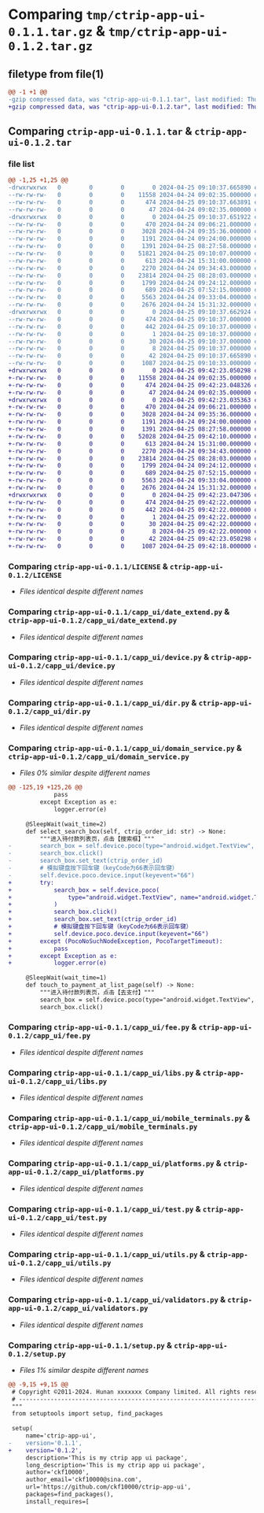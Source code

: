 # Comparing `tmp/ctrip-app-ui-0.1.1.tar.gz` & `tmp/ctrip-app-ui-0.1.2.tar.gz`

## filetype from file(1)

```diff
@@ -1 +1 @@
-gzip compressed data, was "ctrip-app-ui-0.1.1.tar", last modified: Thu Apr 25 09:10:37 2024, max compression
+gzip compressed data, was "ctrip-app-ui-0.1.2.tar", last modified: Thu Apr 25 09:42:23 2024, max compression
```

## Comparing `ctrip-app-ui-0.1.1.tar` & `ctrip-app-ui-0.1.2.tar`

### file list

```diff
@@ -1,25 +1,25 @@
-drwxrwxrwx   0        0        0        0 2024-04-25 09:10:37.665890 ctrip-app-ui-0.1.1/
--rw-rw-rw-   0        0        0    11558 2024-04-24 09:02:35.000000 ctrip-app-ui-0.1.1/LICENSE
--rw-rw-rw-   0        0        0      474 2024-04-25 09:10:37.663891 ctrip-app-ui-0.1.1/PKG-INFO
--rw-rw-rw-   0        0        0       47 2024-04-24 09:02:35.000000 ctrip-app-ui-0.1.1/README.md
-drwxrwxrwx   0        0        0        0 2024-04-25 09:10:37.651922 ctrip-app-ui-0.1.1/capp_ui/
--rw-rw-rw-   0        0        0      470 2024-04-24 09:06:21.000000 ctrip-app-ui-0.1.1/capp_ui/__init__.py
--rw-rw-rw-   0        0        0     3028 2024-04-24 09:35:36.000000 ctrip-app-ui-0.1.1/capp_ui/date_extend.py
--rw-rw-rw-   0        0        0     1191 2024-04-24 09:24:00.000000 ctrip-app-ui-0.1.1/capp_ui/device.py
--rw-rw-rw-   0        0        0     1391 2024-04-25 08:27:58.000000 ctrip-app-ui-0.1.1/capp_ui/dir.py
--rw-rw-rw-   0        0        0    51821 2024-04-25 09:10:07.000000 ctrip-app-ui-0.1.1/capp_ui/domain_service.py
--rw-rw-rw-   0        0        0      613 2024-04-24 15:31:00.000000 ctrip-app-ui-0.1.1/capp_ui/fee.py
--rw-rw-rw-   0        0        0     2270 2024-04-24 09:34:43.000000 ctrip-app-ui-0.1.1/capp_ui/libs.py
--rw-rw-rw-   0        0        0    23814 2024-04-25 08:28:03.000000 ctrip-app-ui-0.1.1/capp_ui/mobile_terminals.py
--rw-rw-rw-   0        0        0     1799 2024-04-24 09:24:12.000000 ctrip-app-ui-0.1.1/capp_ui/platforms.py
--rw-rw-rw-   0        0        0      689 2024-04-25 07:52:15.000000 ctrip-app-ui-0.1.1/capp_ui/test.py
--rw-rw-rw-   0        0        0     5563 2024-04-24 09:33:04.000000 ctrip-app-ui-0.1.1/capp_ui/utils.py
--rw-rw-rw-   0        0        0     2676 2024-04-24 15:31:32.000000 ctrip-app-ui-0.1.1/capp_ui/validators.py
-drwxrwxrwx   0        0        0        0 2024-04-25 09:10:37.662924 ctrip-app-ui-0.1.1/ctrip_app_ui.egg-info/
--rw-rw-rw-   0        0        0      474 2024-04-25 09:10:37.000000 ctrip-app-ui-0.1.1/ctrip_app_ui.egg-info/PKG-INFO
--rw-rw-rw-   0        0        0      442 2024-04-25 09:10:37.000000 ctrip-app-ui-0.1.1/ctrip_app_ui.egg-info/SOURCES.txt
--rw-rw-rw-   0        0        0        1 2024-04-25 09:10:37.000000 ctrip-app-ui-0.1.1/ctrip_app_ui.egg-info/dependency_links.txt
--rw-rw-rw-   0        0        0       30 2024-04-25 09:10:37.000000 ctrip-app-ui-0.1.1/ctrip_app_ui.egg-info/requires.txt
--rw-rw-rw-   0        0        0        8 2024-04-25 09:10:37.000000 ctrip-app-ui-0.1.1/ctrip_app_ui.egg-info/top_level.txt
--rw-rw-rw-   0        0        0       42 2024-04-25 09:10:37.665890 ctrip-app-ui-0.1.1/setup.cfg
--rw-rw-rw-   0        0        0     1087 2024-04-25 09:10:33.000000 ctrip-app-ui-0.1.1/setup.py
+drwxrwxrwx   0        0        0        0 2024-04-25 09:42:23.050298 ctrip-app-ui-0.1.2/
+-rw-rw-rw-   0        0        0    11558 2024-04-24 09:02:35.000000 ctrip-app-ui-0.1.2/LICENSE
+-rw-rw-rw-   0        0        0      474 2024-04-25 09:42:23.048326 ctrip-app-ui-0.1.2/PKG-INFO
+-rw-rw-rw-   0        0        0       47 2024-04-24 09:02:35.000000 ctrip-app-ui-0.1.2/README.md
+drwxrwxrwx   0        0        0        0 2024-04-25 09:42:23.035363 ctrip-app-ui-0.1.2/capp_ui/
+-rw-rw-rw-   0        0        0      470 2024-04-24 09:06:21.000000 ctrip-app-ui-0.1.2/capp_ui/__init__.py
+-rw-rw-rw-   0        0        0     3028 2024-04-24 09:35:36.000000 ctrip-app-ui-0.1.2/capp_ui/date_extend.py
+-rw-rw-rw-   0        0        0     1191 2024-04-24 09:24:00.000000 ctrip-app-ui-0.1.2/capp_ui/device.py
+-rw-rw-rw-   0        0        0     1391 2024-04-25 08:27:58.000000 ctrip-app-ui-0.1.2/capp_ui/dir.py
+-rw-rw-rw-   0        0        0    52028 2024-04-25 09:42:10.000000 ctrip-app-ui-0.1.2/capp_ui/domain_service.py
+-rw-rw-rw-   0        0        0      613 2024-04-24 15:31:00.000000 ctrip-app-ui-0.1.2/capp_ui/fee.py
+-rw-rw-rw-   0        0        0     2270 2024-04-24 09:34:43.000000 ctrip-app-ui-0.1.2/capp_ui/libs.py
+-rw-rw-rw-   0        0        0    23814 2024-04-25 08:28:03.000000 ctrip-app-ui-0.1.2/capp_ui/mobile_terminals.py
+-rw-rw-rw-   0        0        0     1799 2024-04-24 09:24:12.000000 ctrip-app-ui-0.1.2/capp_ui/platforms.py
+-rw-rw-rw-   0        0        0      689 2024-04-25 07:52:15.000000 ctrip-app-ui-0.1.2/capp_ui/test.py
+-rw-rw-rw-   0        0        0     5563 2024-04-24 09:33:04.000000 ctrip-app-ui-0.1.2/capp_ui/utils.py
+-rw-rw-rw-   0        0        0     2676 2024-04-24 15:31:32.000000 ctrip-app-ui-0.1.2/capp_ui/validators.py
+drwxrwxrwx   0        0        0        0 2024-04-25 09:42:23.047306 ctrip-app-ui-0.1.2/ctrip_app_ui.egg-info/
+-rw-rw-rw-   0        0        0      474 2024-04-25 09:42:22.000000 ctrip-app-ui-0.1.2/ctrip_app_ui.egg-info/PKG-INFO
+-rw-rw-rw-   0        0        0      442 2024-04-25 09:42:22.000000 ctrip-app-ui-0.1.2/ctrip_app_ui.egg-info/SOURCES.txt
+-rw-rw-rw-   0        0        0        1 2024-04-25 09:42:22.000000 ctrip-app-ui-0.1.2/ctrip_app_ui.egg-info/dependency_links.txt
+-rw-rw-rw-   0        0        0       30 2024-04-25 09:42:22.000000 ctrip-app-ui-0.1.2/ctrip_app_ui.egg-info/requires.txt
+-rw-rw-rw-   0        0        0        8 2024-04-25 09:42:22.000000 ctrip-app-ui-0.1.2/ctrip_app_ui.egg-info/top_level.txt
+-rw-rw-rw-   0        0        0       42 2024-04-25 09:42:23.050298 ctrip-app-ui-0.1.2/setup.cfg
+-rw-rw-rw-   0        0        0     1087 2024-04-25 09:42:18.000000 ctrip-app-ui-0.1.2/setup.py
```

### Comparing `ctrip-app-ui-0.1.1/LICENSE` & `ctrip-app-ui-0.1.2/LICENSE`

 * *Files identical despite different names*

### Comparing `ctrip-app-ui-0.1.1/capp_ui/date_extend.py` & `ctrip-app-ui-0.1.2/capp_ui/date_extend.py`

 * *Files identical despite different names*

### Comparing `ctrip-app-ui-0.1.1/capp_ui/device.py` & `ctrip-app-ui-0.1.2/capp_ui/device.py`

 * *Files identical despite different names*

### Comparing `ctrip-app-ui-0.1.1/capp_ui/dir.py` & `ctrip-app-ui-0.1.2/capp_ui/dir.py`

 * *Files identical despite different names*

### Comparing `ctrip-app-ui-0.1.1/capp_ui/domain_service.py` & `ctrip-app-ui-0.1.2/capp_ui/domain_service.py`

 * *Files 0% similar despite different names*

```diff
@@ -125,19 +125,26 @@
             pass
         except Exception as e:
             logger.error(e)
 
     @SleepWait(wait_time=2)
     def select_search_box(self, ctrip_order_id: str) -> None:
         """进入待付款列表页，点击【搜索框】"""
-        search_box = self.device.poco(type="android.widget.TextView", name="ctrip.android.view:id/a", text="搜索订单")
-        search_box.click()
-        search_box.set_text(ctrip_order_id)
-        # 模拟键盘按下回车键（keyCode为66表示回车键）
-        self.device.poco.device.input(keyevent="66")
+        try:
+            search_box = self.device.poco(
+                type="android.widget.TextView", name="android.widget.TextView", text="搜索订单"
+            )
+            search_box.click()
+            search_box.set_text(ctrip_order_id)
+            # 模拟键盘按下回车键（keyCode为66表示回车键）
+            self.device.poco.device.input(keyevent="66")
+        except (PocoNoSuchNodeException, PocoTargetTimeout):
+            pass
+        except Exception as e:
+            logger.error(e)
 
     @SleepWait(wait_time=1)
     def touch_to_payment_at_list_page(self) -> None:
         """进入待付款列表页，点击【去支付】"""
         search_box = self.device.poco(type="android.widget.TextView", name="android.widget.TextView", text="去支付")
         search_box.click()
```

### Comparing `ctrip-app-ui-0.1.1/capp_ui/fee.py` & `ctrip-app-ui-0.1.2/capp_ui/fee.py`

 * *Files identical despite different names*

### Comparing `ctrip-app-ui-0.1.1/capp_ui/libs.py` & `ctrip-app-ui-0.1.2/capp_ui/libs.py`

 * *Files identical despite different names*

### Comparing `ctrip-app-ui-0.1.1/capp_ui/mobile_terminals.py` & `ctrip-app-ui-0.1.2/capp_ui/mobile_terminals.py`

 * *Files identical despite different names*

### Comparing `ctrip-app-ui-0.1.1/capp_ui/platforms.py` & `ctrip-app-ui-0.1.2/capp_ui/platforms.py`

 * *Files identical despite different names*

### Comparing `ctrip-app-ui-0.1.1/capp_ui/test.py` & `ctrip-app-ui-0.1.2/capp_ui/test.py`

 * *Files identical despite different names*

### Comparing `ctrip-app-ui-0.1.1/capp_ui/utils.py` & `ctrip-app-ui-0.1.2/capp_ui/utils.py`

 * *Files identical despite different names*

### Comparing `ctrip-app-ui-0.1.1/capp_ui/validators.py` & `ctrip-app-ui-0.1.2/capp_ui/validators.py`

 * *Files identical despite different names*

### Comparing `ctrip-app-ui-0.1.1/setup.py` & `ctrip-app-ui-0.1.2/setup.py`

 * *Files 1% similar despite different names*

```diff
@@ -9,15 +9,15 @@
 # Copyright ©2011-2024. Hunan xxxxxxx Company limited. All rights reserved.
 # ---------------------------------------------------------------------------------------------------------
 """
 from setuptools import setup, find_packages
 
 setup(
     name='ctrip-app-ui',
-    version='0.1.1',
+    version='0.1.2',
     description='This is my ctrip app ui package',
     long_description='This is my ctrip app ui package',
     author='ckf10000',
     author_email='ckf10000@sina.com',
     url='https://github.com/ckf10000/ctrip-app-ui',
     packages=find_packages(),
     install_requires=[
```


